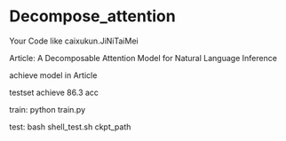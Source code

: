 # Decompose_attention
Your Code like caixukun.JiNiTaiMei

Article:
A Decomposable Attention Model for Natural Language Inference


achieve model in Article

testset achieve 86.3 acc

train:
python train.py

test:
bash shell_test.sh ckpt_path


